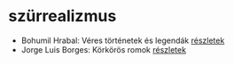 # szürrealizmus

- Bohumil Hrabal: Véres történetek és legendák [részletek](_details/Bohumil%20Hrabal.md#id_452)
- Jorge Luis Borges: Körkörös romok [részletek](_details/Jorge%20Luis%20Borges.md#id_1207)